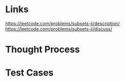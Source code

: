 # Links
https://leetcode.com/problems/subsets-ii/description/
https://leetcode.com/problems/subsets-ii/discuss/

# Thought Process


# Test Cases


